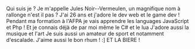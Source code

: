 Qui suis je ?
Je m'appelle Jules Noir--Vermeulen, un magnifique nom à rallonge n'est il pas ? J'ai 26 ans et j'adore le dev web et le game dev !
Pendant ma formation à l'AFPA je vais apprendre les languages JavaScript et Php !
Et je connais déjà de par moi même le C# et le lua 
J'adore aussi la musique et l'art
Je suis aussi un amateur de sport et notamment d'escalade.
J'aime aussi le bon rhum ! :]
ET LA BIERE !
